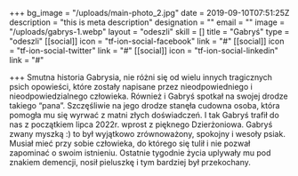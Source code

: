 +++
bg_image = "/uploads/main-photo_2.jpg"
date = 2019-09-10T07:51:25Z
description = "this is meta description"
designation = ""
email = ""
image = "/uploads/gabrys-1.webp"
layout = "odeszli"
skill = []
title = "Gabryś"
type = "odeszli"
[[social]]
icon = "tf-ion-social-facebook"
link = "#"
[[social]]
icon = "tf-ion-social-twitter"
link = "#"
[[social]]
icon = "tf-ion-social-linkedin"
link = "#"

+++
Smutna historia Gabrysia, nie różni się od wielu innych tragicznych psich opowieści, które zostały napisane przez nieodpowiedniego i nieodpowiedzialnego człowieka. Również i Gabryś spotkał na swojej drodze takiego “pana”. Szczęśliwie na jego drodze stanęła cudowna osoba, która pomogła mu się wyrwać z matni złych doświadczeń. I tak Gabryś trafił do nas z początkiem lipca 2022r. wprost z pięknego Dzierżoniowa. Gabryś zwany myszką :) to był wyjątkowo zrównoważony, spokojny i wesoły psiak. Musiał mieć przy sobie człowieka, do którego się tulił i nie pozwał zapominać o swoim istnieniu. Ostatnie tygodnie życia uplywały mu pod znakiem demencji, nosił pieluszkę i tym bardziej był przekochany.